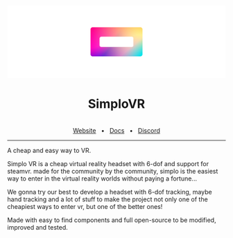 <img src="banner.png"/>

<div align="center">
  <h1>SimploVR</h1>

  <br />
  <a href="https://simplovr.hackclub.com">Website</a>
  <span>&nbsp;&nbsp;•&nbsp;&nbsp;</span>
  <a href="https://github.com/simplo-vr/docs">Docs</a>
  <span>&nbsp;&nbsp;•&nbsp;&nbsp;</span>
  <a href="https://discord.gg/KBsE46Dj9f">Discord</a>
  <br />
  <hr />
</div>

A cheap and easy way to VR.

Simplo VR is a cheap virtual reality headset with 6-dof and support for steamvr. made for the community by the community, simplo is the easiest way to enter in the virtual reality worlds without paying a fortune...

We gonna try our best to develop a headset with 6-dof tracking, maybe hand tracking and a lot of stuff to make the project not only one of the cheapiest ways to enter vr, but one of the better ones!

Made with easy to find components and full open-source to be modified, improved and tested.
